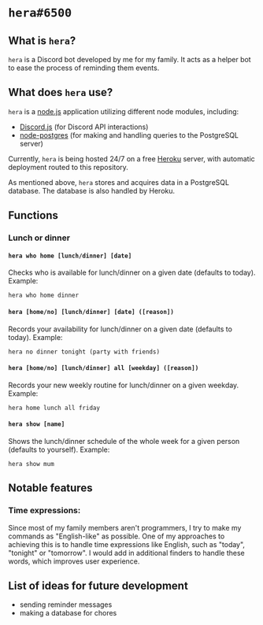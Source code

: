 # ``hera#6500``

## What is ``hera``?

``hera`` is a Discord bot developed by me for my family. It acts as a helper bot to ease the process of reminding them events.

## What does ``hera`` use?

``hera`` is a [node.js](https://nodejs.org) application utilizing different node modules, including:
- [Discord.js](https://discord.js.org) (for Discord API interactions)
- [node-postgres](https://node-postgres.com) (for making and handling queries to the PostgreSQL server)

Currently, ``hera`` is being hosted 24/7 on a free [Heroku](https://heroku.com) server, with automatic deployment routed to this repository.

As mentioned above, ``hera`` stores and acquires data in a PostgreSQL database. The database is also handled by Heroku.

## Functions

### Lunch or dinner

#### ``hera who home [lunch/dinner] [date]``

Checks who is available for lunch/dinner on a given date (defaults to today). Example:

    hera who home dinner
    
#### ``hera [home/no] [lunch/dinner] [date] ([reason])``

Records your availability for lunch/dinner on a given date (defaults to today). Example:

    hera no dinner tonight (party with friends)
    
#### ``hera [home/no] [lunch/dinner] all [weekday] ([reason])``

Records your new weekly routine for lunch/dinner on a given weekday. Example:

    hera home lunch all friday
    
#### ``hera show [name]``

Shows the lunch/dinner schedule of the whole week for a given person (defaults to yourself). Example:

    hera show mum

## Notable features

### Time expressions:
Since most of my family members aren't programmers, I try to make my commands as "English-like" as possible. One of my approaches to achieving this is to handle
time expressions like English, such as "today", "tonight" or "tomorrow". I would add in additional finders to handle these words, which improves user experience.


## List of ideas for future development

- sending reminder messages
- making a database for chores
